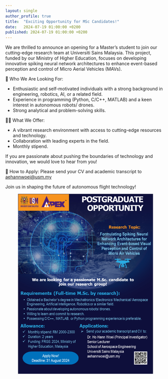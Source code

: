 ```yaml
---
layout: single
author_profile: true
title:  "Exciting Opportunity for MSc Candidates!"
date:   2024-07-19 01:00:00 +0200
published: 2024-07-19 01:00:00 +0200
---
```


<p>
We are thrilled to announce an opening for a Master’s student to join our cutting-edge research team at Universiti Sains Malaysia. This project, funded by our Ministry of Higher Education, focuses on developing innovative spiking neural network architectures to enhance event-based perception and control of Micro Aerial Vehicles (MAVs).

📌 Who We Are Looking For:
- Enthusiastic and self-motivated individuals with a strong background in engineering, robotics, AI, or a related field.
- Experience in programming (Python, C/C++, MATLAB) and a keen interest in autonomous robots/ drones.
- Strong analytical and problem-solving skills.

👩‍🔬 What We Offer:
- A vibrant research environment with access to cutting-edge resources and technology.
- Collaboration with leading experts in the field.
- Monthly stipend.

If you are passionate about pushing the boundaries of technology and innovation, we would love to hear from you!

📧 How to Apply:
Please send your CV and academic transcript to aehannwoei@usm.my

Join us in shaping the future of autonomous flight technology!
</p>
<!--more-->
<figure>
    <img src="/assets/images/posts/FRGS2024/postgraduate_opportunity_FRGS2024.png" alt="Figure 1" style="max-width: 100%; height: auto;">
</figure>
